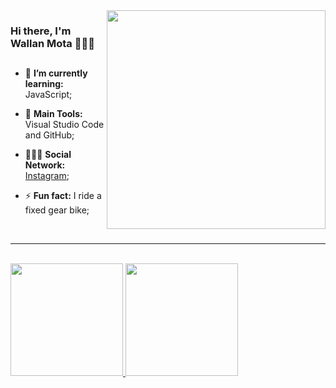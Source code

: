 <img src = "github/bikeman.gif" width = "350px" align = "right">

### Hi there, I'm Wallan Mota 👨🏾‍💻
##
- 🌱 **I’m currently learning:** JavaScript;

- :school_satchel: **Main Tools:** Visual Studio Code and GitHub;

- 💁🏾‍♂️ **Social Network:** [Instagram](https://www.instagram.com/wallan_mota/);

- ⚡ **Fun fact:** I ride a fixed gear bike;
<br/>

---

<br/>
<div style="display:inline;">
<a href="https://github.com/wallanmota/wallanmota">
  <img height="180em" src="https://github-readme-stats.vercel.app/api?username=wallanmota&show_icons=true&theme=blue&include_all_commits=true&count_private=true"/>

  <img height="180em" src="https://github-readme-stats.vercel.app/api/top-langs/?username=wallanmota&layout=compact&langs_count=7&theme=blue"/>
</div>
<!--
**wallanmota/wallanmota** is a ✨ _special_ ✨ repository because its `README.md` (this file) appears on your GitHub profile.

Here are some ideas to get you started:

- 🔭 I’m currently working on ...
- 🌱 I’m currently learning 
- 👯 I’m looking to collaborate on ...
- 🤔 I’m looking for help with ...
- 💬 Ask me about ...
- 📫 How to reach me: ...
- 😄 Pronouns: ...
- ⚡ Fun fact: ...
-->
